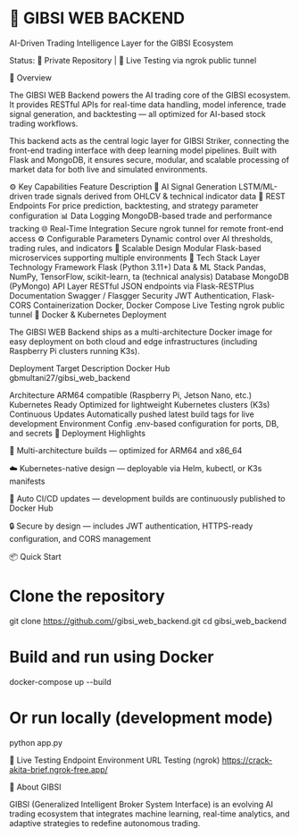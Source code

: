 # 🧠 GIBSI WEB BACKEND

AI-Driven Trading Intelligence Layer for the GIBSI Ecosystem

Status: 🧩 Private Repository | 🧪 Live Testing via ngrok public tunnel

📘 Overview

The GIBSI WEB Backend powers the AI trading core of the GIBSI ecosystem.
It provides RESTful APIs for real-time data handling, model inference, trade signal generation, and backtesting — all optimized for AI-based stock trading workflows.

This backend acts as the central logic layer for GIBSI Striker, connecting the front-end trading interface with deep learning model pipelines.
Built with Flask and MongoDB, it ensures secure, modular, and scalable processing of market data for both live and simulated environments.

⚙️ Key Capabilities
Feature	Description
🤖 AI Signal Generation	LSTM/ML-driven trade signals derived from OHLCV & technical indicator data
🔗 REST Endpoints	For price prediction, backtesting, and strategy parameter configuration
📊 Data Logging	MongoDB-based trade and performance tracking
🌐 Real-Time Integration	Secure ngrok tunnel for remote front-end access
⚙️ Configurable Parameters	Dynamic control over AI thresholds, trading rules, and indicators
🧱 Scalable Design	Modular Flask-based microservices supporting multiple environments
🧰 Tech Stack
Layer	Technology
Framework	Flask (Python 3.11+)
Data & ML Stack	Pandas, NumPy, TensorFlow, scikit-learn, ta (technical analysis)
Database	MongoDB (PyMongo)
API Layer	RESTful JSON endpoints via Flask-RESTPlus
Documentation	Swagger / Flasgger
Security	JWT Authentication, Flask-CORS
Containerization	Docker, Docker Compose
Live Testing	ngrok public tunnel
🐳 Docker & Kubernetes Deployment

The GIBSI WEB Backend ships as a multi-architecture Docker image for easy deployment on both cloud and edge infrastructures (including Raspberry Pi clusters running K3s).

Deployment Target	Description
Docker Hub	gbmultani27/gibsi_web_backend

Architecture	ARM64 compatible (Raspberry Pi, Jetson Nano, etc.)
Kubernetes Ready	Optimized for lightweight Kubernetes clusters (K3s)
Continuous Updates	Automatically pushed latest build tags for live development
Environment Config	.env-based configuration for ports, DB, and secrets
🚀 Deployment Highlights

🧩 Multi-architecture builds — optimized for ARM64 and x86_64

☁️ Kubernetes-native design — deployable via Helm, kubectl, or K3s manifests

🔁 Auto CI/CD updates — development builds are continuously published to Docker Hub

🔒 Secure by design — includes JWT authentication, HTTPS-ready configuration, and CORS management

📦 Quick Start
# Clone the repository
git clone https://github.com/<your-org>/gibsi_web_backend.git
cd gibsi_web_backend

# Build and run using Docker
docker-compose up --build

# Or run locally (development mode)
python app.py

📡 Live Testing Endpoint
Environment	URL
Testing (ngrok)	https://crack-akita-brief.ngrok-free.app/

🧠 About GIBSI

GIBSI (Generalized Intelligent Broker System Interface) is an evolving AI trading ecosystem that integrates machine learning, real-time analytics, and adaptive strategies to redefine autonomous trading.
